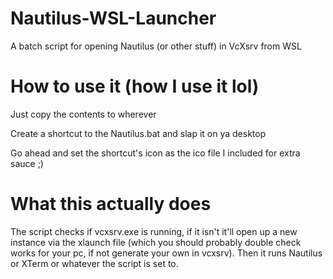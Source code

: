 # Nautilus-WSL-Launcher
A batch script for opening Nautilus (or other stuff) in VcXsrv from WSL 

# How to use it (how I use it lol)
Just copy the contents to wherever

Create a shortcut to the Nautilus.bat and slap it on ya desktop

Go ahead and set the shortcut's icon as the ico file I included for extra sauce ;)

# What this actually does
The script checks if vcxsrv.exe is running, if it isn't it'll open up a new instance via the xlaunch file (which you should probably double check works for your pc, if not generate your own in vcxsrv).
Then it runs Nautilus or XTerm or whatever the script is set to.

